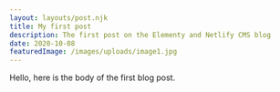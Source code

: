 ```yaml
---
layout: layouts/post.njk
title: My first post
description: The first post on the Elementy and Netlify CMS blog
date: 2020-10-08
featuredImage: /images/uploads/image1.jpg
---
```


Hello, here is the body of the first blog post.
